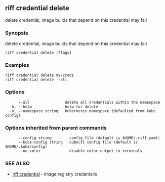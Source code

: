 ## riff credential delete

delete credential, image builds that depend on this credential may fail

### Synopsis

delete credential, image builds that depend on this credential may fail

```
riff credential delete [flags]
```

### Examples

```
riff credential delete my-creds
riff credential delete --all 
```

### Options

```
      --all                delete all credentials within the namespace
  -h, --help               help for delete
  -n, --namespace string   kubernetes namespace (defaulted from kube config)
```

### Options inherited from parent commands

```
      --config string        config file (default is $HOME/.riff.yaml)
      --kube-config string   kubectl config file (default is $HOME/.kube/config)
      --no-color             disable color output in terminals
```

### SEE ALSO

* [riff credential](riff_credential.md)	 - image registry credentails

